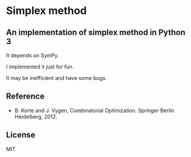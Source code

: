 # Simplex method
## An implementation of simplex method in Python 3
It depends on SymPy.

I implemented it just for fun.

It may be inefficient and have some bugs.

## Reference
* B. Korte and J. Vygen, Combinatorial Optimization. Springer Berlin Heidelberg, 2012.

## License
MIT
